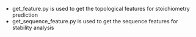 - get_feature.py is used to get the topological features for stoichiometry prediction
- get_sequence_feature.py is used to get the sequence features for stability analysis

